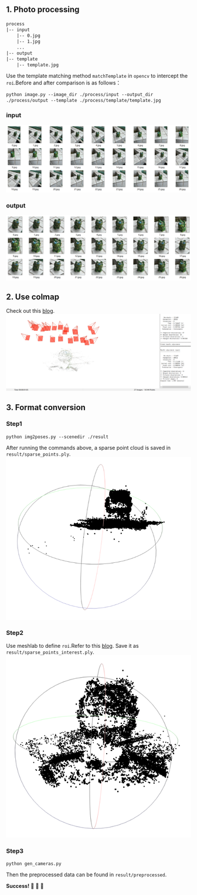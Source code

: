 ## 1. Photo processing

```
process
|-- input
    |-- 0.jpg
    |-- 1.jpg
    ...
|-- output
|-- template
    |-- template.jpg
```
Use the template matching method `matchTemplate` in `opencv` to intercept the `roi`.Before and after comparison is as follows：

```shell
python image.py --image_dir ./process/input --output_dir ./process/output --template ./process/template/template.jpg
```
### input
![](./media/input.png)
### output
![](./media/output.png)

## 2. Use colmap
Check out this [blog](https://zhuanlan.zhihu.com/p/576416530).
![](./media/colmap.png)

## 3. Format conversion
### Step1
```shell
python img2poses.py --scenedir ./result 
```
After running the commands above, a sparse point cloud is saved in `result/sparse_points.ply`.
<img src="./media/sparse_points.png" alt="Sparse Points" width="600">
### Step2
Use meshlab to define `roi`.Refer to this [blog](https://blog.csdn.net/wangzijunn/article/details/124100981).
Save it as `result/sparse_points_interest.ply`.
<img src="./media/sparse_points_interest.png" alt="Sparse Points interest" width="555">

### Step3
```shell
python gen_cameras.py
```
Then the preprocessed data can be found in `result/preprocessed`.

**Success!**  :tada: :tada: :tada:



